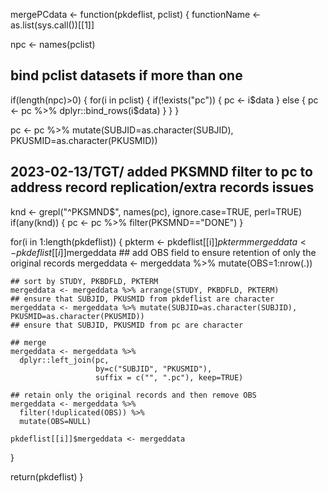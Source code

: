 mergePCdata <- function(pkdeflist, pclist) { 
  functionName <- as.list(sys.call())[[1]]
  
  npc <- names(pclist)
  ## bind pclist datasets if more than one
  if(length(npc)>0) {
    for(i in pclist) {
      if(!exists("pc")) {
        pc <- i$data
      } else {
        pc <- pc %>% dplyr::bind_rows(i$data)
      }
    }
  }
  
  pc <- pc %>%
    mutate(SUBJID=as.character(SUBJID), PKUSMID=as.character(PKUSMID))
  ## 2023-02-13/TGT/ added PKSMND filter to pc to address record replication/extra records issues
  knd <- grepl("^PKSMND$", names(pc), ignore.case=TRUE, perl=TRUE)
  if(any(knd)) { 
    pc <- pc %>%
      filter(PKSMND=="DONE")
  }
  
  for(i in 1:length(pkdeflist)) {
    pkterm <- pkdeflist[[i]]$pkterm
    mergeddata <- pkdeflist[[i]]$mergeddata
    ## add OBS field to ensure retention of only the original records
    mergeddata <- mergeddata %>%
      mutate(OBS=1:nrow(.))
    
    ## sort by STUDY, PKBDFLD, PKTERM
    mergeddata <- mergeddata %>% arrange(STUDY, PKBDFLD, PKTERM)
    ## ensure that SUBJID, PKUSMID from pkdeflist are character
    mergeddata <- mergeddata %>% mutate(SUBJID=as.character(SUBJID), PKUSMID=as.character(PKUSMID))
    ## ensure that SUBJID, PKUSMID from pc are character
    
    ## merge
    mergeddata <- mergeddata %>%
      dplyr::left_join(pc, 
                       by=c("SUBJID", "PKUSMID"),
                       suffix = c("", ".pc"), keep=TRUE)
    
    ## retain only the original records and then remove OBS
    mergeddata <- mergeddata %>%
      filter(!duplicated(OBS)) %>%
      mutate(OBS=NULL)
    
    pkdeflist[[i]]$mergeddata <- mergeddata
  }
  
  return(pkdeflist)
}
